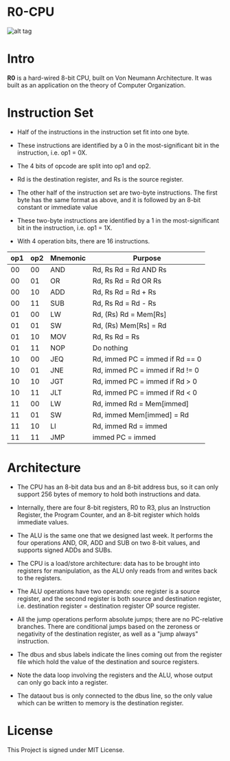 # R0-CPU

![alt tag](https://s24.postimg.org/bmq9o00s5/image.png)

# Intro

**R0** is a hard-wired 8-bit CPU, built on Von Neumann Architecture.
It was built as an application on the theory of Computer Organization.


# Instruction Set 

- Half of the instructions in the instruction set fit into one byte.

- These instructions are identified by a 0 in the most-significant bit in the instruction, i.e. op1 = 0X.

- The 4 bits of opcode are split into op1 and op2.

- Rd is the destination register, and Rs is the source register.

- The other half of the instruction set are two-byte instructions. The first byte has the same format as above, and it is followed by an 8-bit constant or immediate value

- These two-byte instructions are identified by a 1 in the most-significant bit in the instruction, i.e. op1 = 1X.

- With 4 operation bits, there are 16 instructions.


| op1	| op2 |	Mnemonic	| Purpose|
|---|---|---|---|
| 00	| 00 |	AND |Rd, Rs	Rd = Rd AND Rs |
| 00	| 01 |	OR | Rd, Rs	Rd = Rd OR Rs |
| 00	| 10 |	ADD | Rd, Rs	Rd = Rd + Rs |
| 00	| 11 |	SUB | Rd, Rs	Rd = Rd - Rs |
| 01	| 00 |	LW | Rd, (Rs)	Rd = Mem[Rs] |
| 01	| 01 |	SW | Rd, (Rs)	Mem[Rs] = Rd |
| 01	| 10 |	MOV |Rd, Rs	Rd = Rs |
| 01	| 11 |	NOP |	Do nothing |
| 10	| 00 |	JEQ | Rd, immed	PC = immed if Rd == 0 |
| 10 |	01 |	JNE |Rd, immed	PC = immed if Rd != 0 |
| 10 |	10 |	JGT | Rd, immed	PC = immed if Rd > 0 |
| 10 |	11 |	JLT | Rd, immed	PC = immed if Rd < 0 |
| 11 |	00 |	LW  | Rd, immed	Rd = Mem[immed] |
| 11	| 01 |	SW  | Rd, immed	Mem[immed] = Rd |
| 11	| 10	| LI  | Rd, immed	Rd = immed |
| 11 |	11 |	JMP | immed	PC = immed |


# Architecture


- The CPU has an 8-bit data bus and an 8-bit address bus, so it can only support 256 bytes of memory to hold both instructions and data.

- Internally, there are four 8-bit registers, R0 to R3, plus an Instruction Register, the Program Counter, and an 8-bit register which holds immediate values.

- The ALU is the same one that we designed last week. It performs the four operations AND, OR, ADD and SUB on two 8-bit values, and supports signed ADDs and SUBs.

- The CPU is a load/store architecture: data has to be brought into registers for manipulation, as the ALU only reads from and writes back to the registers.

- The ALU operations have two operands: one register is a source register, and the second register is both source and destination register, i.e. destination register = destination register OP source register.

- All the jump operations perform absolute jumps; there are no PC-relative branches. There are conditional jumps based on the zeroness or negativity of the destination register, as well as a "jump always" instruction.

- The dbus and sbus labels indicate the lines coming out from the register file which hold the value of the destination and source registers.

- Note the data loop involving the registers and the ALU, whose output can only go back into a register.

- The dataout bus is only connected to the dbus line, so the only value which can be written to memory is the destination register.

# License

This Project is signed under MIT License.
